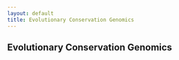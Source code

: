 ```yaml
---
layout: default
title: Evolutionary Conservation Genomics
---
```


## Evolutionary Conservation Genomics
